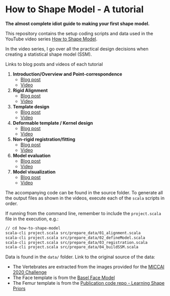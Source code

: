 # How to Shape Model - A tutorial
**The almost complete idiot guide to making your first shape model.**

This repository contains the setup coding scripts and data used in the YouTube video series [How to Shape Model](#).

In the video series, I go over all the practical design decisions when creating a statistical shape model (SSM).

Links to blog posts and videos of each tutorial
1. **Introduction/Overview and Point-correspondence**
   * [Blog post](https://dennismadsen.me/posts/how-to-shape-model-part1/)
   * [Video](https://www.youtube.com/watch?v=D4W2sotakYk)
2. **Rigid Alignment**
   * [Blog post](https://dennismadsen.me/posts/how-to-shape-model-part2/)
   * [Video](https://www.youtube.com/watch?v=FiC0lVt-noQ)
3. **Template design**
   * [Blog post](https://dennismadsen.me/posts/how-to-shape-model-part3/)
   * [Video](https://www.youtube.com/watch?v=AO2UH4Xji60)
4. **Deformable template / Kernel design**
   * [Blog post](https://dennismadsen.me/posts/how-to-shape-model-part4/)
   * [Video](https://www.youtube.com/watch?v=sOsaoDUIh94)
5. **Non-rigid registration/fitting**
   * [Blog post](https://dennismadsen.me/posts/how-to-shape-model-part5/)
   * [Video](https://www.youtube.com/watch?v=4ELS5ZYm7eo)
6. **Model evaluation**
   * [Blog post](https://dennismadsen.me/posts/how-to-shape-model-part6/)
   * [Video](https://www.youtube.com/watch?v=V81OuoHDRkk)
7. **Model visualization**
   * [Blog post](https://dennismadsen.me/posts/how-to-shape-model-part7/)
   * [Video](https://www.youtube.com/watch?v=ROSB3q82gsg)

The accompanying code can be found in the source folder. To generate all the output files as shown in the videos, execute each of the `scala` scripts in order.
  
If running from the command line, remember to include the `project.scala` file in the execution, e.g.: 

```bash
// cd how-to-shape-model
scala-cli project.scala src/prepare_data/01_alignment.scala
scala-cli project.scala src/prepare_data/02_defineModel.scala
scala-cli project.scala src/prepare_data/03_registration.scala
scala-cli project.scala src/prepare_data/04_buildSSM.scala
```

Data is found in the `data/` folder. Link to the original source of the data:

* The Vertebrates are extracted from the images provided for the [MICCAI 2020 Challenge](https://github.com/anjany/verse)
* The Face template is from the [Basel Face Model](https://faces.dmi.unibas.ch/bfm/bfm2019.html)
* The Femur template is from the [Publication code repo - Learning Shape Priors](https://github.com/unibas-gravis/shape-priors-from-pieces)
